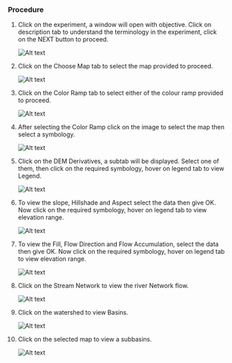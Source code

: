 ### Procedure

<div style="text-align:left">

1. Click on the experiment, a window will open with objective. Click on description tab to understand the terminology in the experiment, click on the NEXT button to proceed.

    ![Alt text](images/procedure_1.png)

2. Click on the Choose Map tab to select the map provided to proceed.

    ![Alt text](images/procedure_2.png)

3. Click on the Color Ramp tab to select either of the colour ramp provided to proceed.

    ![Alt text](images/procedure_3.png)

4. After selecting the Color Ramp click on the image to select the map then select a symbology.

   ![Alt text](images/procedure_4.png)

5. Click on the DEM Derivatives, a subtab will be displayed. Select one of them, then click on the required symbology, hover on legend tab to view Legend.

   ![Alt text](images/procedure_5.png)

6. To view the slope, Hillshade and Aspect select the data then give OK. Now click on the required symbology, hover on legend tab to view elevation range.

   ![Alt text](images/procedure_6.png)

7. To view the Fill, Flow Direction and Flow Accumulation, select the data then give OK. Now click on the required symbology, hover on legend tab to view elevation range.

    ![Alt text](images/procedure_7.png)

8. Click on the Stream Network to view the river Network flow.

    ![Alt text](images/procedure_8.png)

9. Click on the watershed to view Basins.

    ![Alt text](images/procedure_9.png)

10. Click on the selected map to view a subbasins.

    ![Alt text](images/procedure_10.png)


</div>
